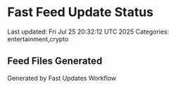 # Fast Feed Update Status
Last updated: Fri Jul 25 20:32:12 UTC 2025
Categories: entertainment,crypto

## Feed Files Generated

Generated by Fast Updates Workflow
